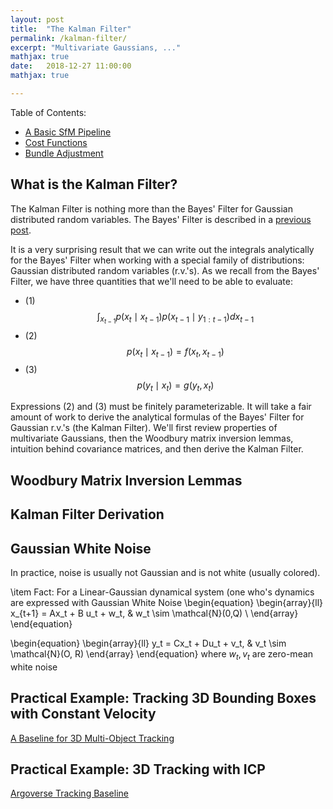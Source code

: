 ```yaml
---
layout: post
title:  "The Kalman Filter"
permalink: /kalman-filter/
excerpt: "Multivariate Gaussians, ..."
mathjax: true
date:   2018-12-27 11:00:00
mathjax: true

---
```

Table of Contents:
- [A Basic SfM Pipeline](#sfmpipeline)
- [Cost Functions](#costfunctions)
- [Bundle Adjustment](#bundleadjustment)

<a name='sfmpipeline'></a>

## What is the Kalman Filter?

The Kalman Filter is nothing more than the Bayes' Filter for Gaussian distributed random variables. The Bayes' Filter is described in a [previous post](/bayes-filter/).

It is a very surprising result that we can write out the integrals analytically for the Bayes' Filter when working with a special family of distributions: Gaussian distributed random variables (r.v.'s).  As we recall from the Bayes' Filter, we have three quantities that we'll need to be able to evaluate:
- (1) $$ \int_{x_{t-1}} p(x_t \mid x_{t-1}) p(x_{t-1} \mid y_{1:t-1}) dx_{t-1} $$
- (2) $$ p(x_t \mid x_{t-1})  = f(x_t, x_{t-1} ) $$
- (3) $$ p(y_t \mid x_t) = g(y_t, x_t) $$

Expressions (2) and (3) must be finitely parameterizable. It will take a fair amount of work to derive the analytical formulas of the Bayes' Filter for Gaussian r.v.'s (the Kalman Filter).  We'll first review properties of multivariate Gaussians, then the Woodbury matrix inversion lemmas, intuition behind covariance matrices, and then derive the Kalman Filter.


## Woodbury Matrix Inversion Lemmas

## Kalman Filter Derivation


## Gaussian White Noise

In practice, noise is usually not Gaussian and is not white (usually colored).

 \item Fact: For a Linear-Gaussian dynamical system (one who's dynamics are expressed with Gaussian White Noise
\begin{equation}
\begin{array}{ll}
x_{t+1} = Ax_t + B u_t + w_t, & w_t \sim \mathcal{N}(0,Q) \\
\end{array}
\end{equation}

\begin{equation}
\begin{array}{ll}
y_t = Cx_t + Du_t + v_t, & v_t \sim \mathcal{N}(O, R)
\end{array}
\end{equation}
where $w_t, v_t$ are zero-mean white noise


## Practical Example: Tracking 3D Bounding Boxes with Constant Velocity


[A Baseline for 3D Multi-Object Tracking](https://github.com/xinshuoweng/AB3DMOT)


## Practical Example: 3D Tracking with ICP



[Argoverse Tracking Baseline](https://github.com/alliecc/argoverse_baselinetracker)





